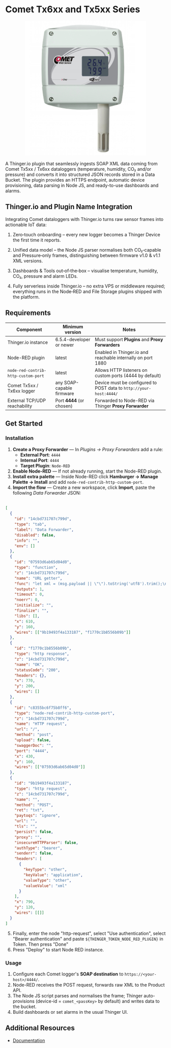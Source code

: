 # Comet Tx6xx and Tx5xx Series

<p align="center">
  <img src="/plugins/comet-tx5xx-tx6xx/assets/comet-tx5xx-tx6xx.png">
</p>


A Thinger.io plugin that seamlessly ingests SOAP XML data coming from Comet Tx5xx / Tx6xx dataloggers (temperature, humidity, CO₂ and/or pressure) and converts it into structured JSON records stored in a Data Bucket. The plugin provides an HTTPS endpoint, automatic device provisioning, data parsing in Node JS, and ready-to-use dashboards and alarms.

## Thinger.io and Plugin Name Integration

Integrating Comet dataloggers with Thinger.io turns raw sensor frames into actionable IoT data:

1. Zero‑touch onboarding – every new logger becomes a Thinger Device the first time it reports.

2. Unified data model – the Node JS parser normalises both CO₂‑capable and Pressure‑only frames, distinguishing between
firmware v1.0 & v1.1 XML versions.

3. Dashboards & Tools out‑of‑the‑box – visualise temperature, humidity, CO₂, pressure and alarm LEDs.

4. Fully serverless inside Thinger.io – no extra VPS or middleware required; everything runs in the Node‑RED and File Storage plugins shipped with the platform.

## Requirements


| Component | Minimum version | Notes |
|-----------|-----------------|-------|
| Thinger.io instance | 6.5.4-developer or newer | Must support **Plugins** and **Proxy Forwarders** |
| Node-RED plugin | latest | Enabled in Thinger.io and reachable internally on port 1880 |
| `node-red-contrib-http-custom-port` | latest | Allows HTTP listeners on custom ports (4444 by default) |
| Comet Tx5xx / Tx6xx logger | any SOAP-capable firmware | Device must be configured to POST data to `http://your-host:4444/` |
| External TCP/UDP reachability | Port **4444** (or chosen) | Forwarded to Node-RED via Thinger **Proxy Forwarder** |


## Get Started

### Installation

1. **Create a Proxy Forwarder** — In *Plugins → Proxy Forwarders* add a rule:  
   * **External Port**: `4444`  
   * **Internal Port**: `4444`  
   * **Target Plugin**: `Node-RED`
2. **Enable Node-RED** — If not already running, start the Node-RED plugin.
3. **Install extra palette** — Inside Node-RED click **Hamburger → Manage Palette → Install** and add `node-red-contrib-http-custom-port`.
4. **Import the flow** — Create a new workspace, click **Import**, paste the following *Data Forwarder* JSON: 

```json

[
  {
    "id": "14cbd731707c799d",
    "type": "tab",
    "label": "Data Forwarder",
    "disabled": false,
    "info": "",
    "env": []
  },
  {
    "id": "07593d6ab65d04d0",
    "type": "function",
    "z": "14cbd731707c799d",
    "name": "URL getter",
    "func": "let xml = (msg.payload || \"\").toString('utf8').trim();\n\nlet user = env.get(\"THINGER_USER\");\nlet host = env.get(\"THINGER_HOST\");\n\n// In case the Product or Resource Name were to be\n// modified, the following URL would have to be updated\n// accordingly\nlet url = \"https://\" + host + \"/v1/users/\" + user + \"/products/comet_tx5xx_tx6xx/resources/comet_data_resource\"\n\nmsg.payload = xml;\nmsg.url = url;\n\nreturn msg;\n",
    "outputs": 1,
    "timeout": 0,
    "noerr": 0,
    "initialize": "",
    "finalize": "",
    "libs": [],
    "x": 610,
    "y": 160,
    "wires": [["9b19493f4a133187", "f1770c1b8556b09b"]]
  },
  {
    "id": "f1770c1b8556b09b",
    "type": "http response",
    "z": "14cbd731707c799d",
    "name": "OK",
    "statusCode": "200",
    "headers": {},
    "x": 770,
    "y": 200,
    "wires": []
  },
  {
    "id": "c8355bc6f75b8ff6",
    "type": "node-red-contrib-http-custom-port",
    "z": "14cbd731707c799d",
    "name": "HTTP request",
    "url": "/",
    "method": "post",
    "upload": false,
    "swaggerDoc": "",
    "port": "4444",
    "x": 430,
    "y": 160,
    "wires": [["07593d6ab65d04d0"]]
  },
  {
    "id": "9b19493f4a133187",
    "type": "http request",
    "z": "14cbd731707c799d",
    "name": "",
    "method": "POST",
    "ret": "txt",
    "paytoqs": "ignore",
    "url": "",
    "tls": "",
    "persist": false,
    "proxy": "",
    "insecureHTTPParser": false,
    "authType": "bearer",
    "senderr": false,
    "headers": [
      {
        "keyType": "other",
        "keyValue": "application",
        "valueType": "other",
        "valueValue": "xml"
      }
    ],
    "x": 790,
    "y": 120,
    "wires": [[]]
  }
]

```

5. Finally, enter the node "http-request", select "Use authentication", select "Bearer authentication" and paste `${THINGER_TOKEN_NODE_RED_PLUGIN}` in Token. Then press "Done"
6. Press "Deploy" to start Node RED instance.


### Usage

1. Configure each Comet logger's **SOAP destination** to `https://<your-host>/4444/`.
2. Node-RED receives the POST request, forwards raw XML to the Product API.
3. The Node JS script parses and normalises the frame; Thinger auto-provisions (device-id = `comet_<passKey>` by default) and writes data to the bucket.
4. Build dashboards or set alarms in the usual Thinger UI.

## Additional Resources

- [Documentation](https://www.cometsystem.es/productos/reg-t6640)

